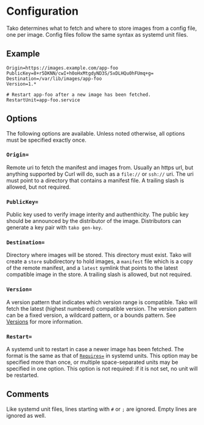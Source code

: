 # Configuration

Tako determines what to fetch and where to store images from a config file, one
per image. Config files follow the same syntax as systemd unit files.

## Example

    Origin=https://images.example.com/app-foo
    PublicKey=8+r5DKNN/cwI+h0oHxMtgdyND3S/5xDLHQu0hFUmq+g=
    Destination=/var/lib/images/app-foo
    Version=1.*

    # Restart app-foo after a new image has been fetched.
    RestartUnit=app-foo.service

## Options

The following options are available. Unless noted otherwise, all options must be
specified exactly once.

### `Origin=`

Remote uri to fetch the manifest and images from. Usually an https url, but
anything supported by Curl will do, such as a `file://` or `ssh://` uri. The uri
must point to a directory that contains a manifest file. A trailing slash is
allowed, but not required.

### `PublicKey=`

Public key used to verify image interity and authenthicity. The public key
should be announced by the distributor of the image. Distributors can generate
a key pair with `tako gen-key`.

### `Destination=`

Directory where images will be stored. This directory must exist. Tako will
create a `store` subdirectory to hold images, a `manifest` file which is a copy
of the remote manifest, and a `latest` symlink that points to the latest
compatible image in the store. A trailing slash is allowed, but not required.

### `Version=`

A version pattern that indicates which version range is compatible. Tako will
fetch the latest (highest numbered) compatible version. The version pattern
can be a fixed version, a wildcard pattern, or a bounds pattern. See
[Versions](versions.md) for more information.

### `Restart=`

A systemd unit to restart in case a newer image has been fetched. The format is
the same as that of [`Requires=`][systemd-requires] in systemd units. This
option may be specified more than once, or multiple space-separated units may be
specified in one option. This option is not required: if it is not set, no unit
will be restarted.

## Comments

Like systemd unit files, lines starting with `#` or `;` are ignored. Empty lines
are ignored as well.

[systemd-requires]: https://www.freedesktop.org/software/systemd/man/systemd.unit.html#Requires=

